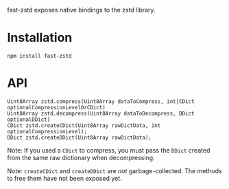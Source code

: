 fast-zstd exposes native bindings to the zstd library.

Installation
===

`npm install fast-zstd`

API
===

```
Uint8Array zstd.compress(Uint8Array dataToCompress, int|CDict optionalCompressionLevelOrCDict)
Uint8Array zstd.decompress(Uint8Array dataToDecompress, DDict optionalDDict)
CDict zstd.createCDict(Uint8Array rawDictData, int optionalCompressionLevel);
DDict zstd.createDDict(Uint8Array rawDictData);
```

Note: If you used a `CDict` to compress, you must pass the `DDict` created from
the same raw dictionary when decompressing.

Note: `createCDict` and `createDDict` are *not* garbage-collected. The methods to
free them have not been exposed yet.
